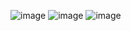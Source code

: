![image](https://user-images.githubusercontent.com/15152465/43880468-8c3af836-9be3-11e8-948c-6b5ed64683f4.png)
![image](https://user-images.githubusercontent.com/15152465/43880490-9d1eba48-9be3-11e8-8cf3-975a86d73add.png)
![image](https://user-images.githubusercontent.com/15152465/43880505-ac57f1c8-9be3-11e8-8a4e-019c3a7244a0.png)
